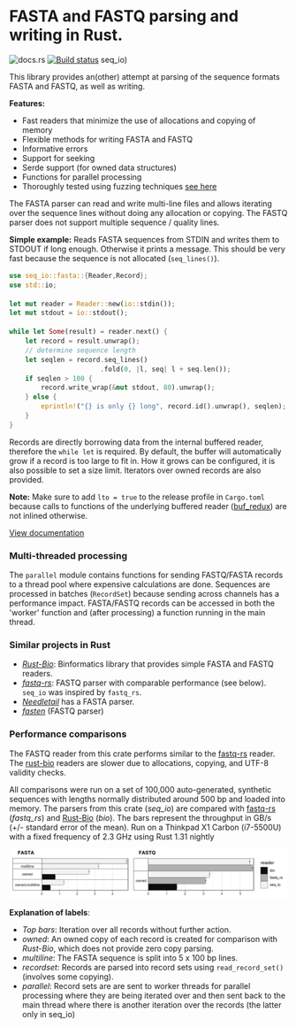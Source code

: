 
# FASTA and FASTQ parsing and writing in Rust.

![docs.rs](https://docs.rs/seq_io/badge.svg)
[![Build status](https://api.travis-ci.org/markschl/seq_io.png)](https://travis-ci.org/markschl/seq_io)
seq_io)

This library provides an(other) attempt at parsing of the sequence formats FASTA and FASTQ, as well as writing.

**Features:**

* Fast readers that minimize the use of allocations and copying of memory
* Flexible methods for writing FASTA and FASTQ
* Informative errors
* Support for seeking
* Serde support (for owned data structures)
* Functions for parallel processing
* Thoroughly tested using fuzzing techniques [see here](FUZZING.md)

The FASTA parser can read and write multi-line files and allows
iterating over the sequence lines without doing any allocation or
copying. The FASTQ parser does not support multiple sequence / quality lines.

**Simple example:**
Reads FASTA sequences from STDIN and writes them to STDOUT
if long enough. Otherwise it prints a message. This should
be very fast because the sequence is not allocated (`seq_lines()`).
```rust
use seq_io::fasta::{Reader,Record};
use std::io;

let mut reader = Reader::new(io::stdin());
let mut stdout = io::stdout();

while let Some(result) = reader.next() {
    let record = result.unwrap();
    // determine sequence length
    let seqlen = record.seq_lines()
                       .fold(0, |l, seq| l + seq.len());
    if seqlen > 100 {
        record.write_wrap(&mut stdout, 80).unwrap();
    } else {
        eprintln!("{} is only {} long", record.id().unwrap(), seqlen);
    }
}
```

Records are directly borrowing data from the internal buffered reader,
therefore the `while let` is required. By default, the buffer will automatically
grow if a record is too large to fit in. How it grows can be configured, it is
also possible to set a size limit. Iterators over owned records are also provided.

**Note:** Make sure to add `lto = true` to the release profile in `Cargo.toml`
because calls to functions of the underlying buffered reader
([buf_redux](https://github.com/abonander/buf_redux)) are not inlined otherwise.

[View documentation](https://docs.rs/seq_io)

### Multi-threaded processing

The `parallel` module contains functions for sending FASTQ/FASTA
records to a thread pool where expensive calculations are done.
Sequences are processed in batches (`RecordSet`) because sending across
channels has a performance impact. FASTA/FASTQ records can be accessed in
both the 'worker' function and (after processing) a function running in the
main thread.

### Similar projects in Rust

* *[Rust-Bio](https://rust-bio.github.io)*: Binformatics library that provides
  simple FASTA and FASTQ readers.
* *[fastq-rs](https://github.com/aseyboldt/fastq-rs)*: FASTQ parser with
  comparable performance (see below). `seq_io` was inspired by `fastq_rs`.
* *[Needletail](https://github.com/onecodex/needletail)* has a FASTA parser.
* *[fasten](https://github.com/lskatz/fasten)* (FASTQ parser)

### Performance comparisons

The FASTQ reader from this crate performs similar to the
[fastq-rs](https://github.com/aseyboldt/fastq-rs) reader.
The [rust-bio](http://rust-bio.github.io/) readers are slower due
to allocations, copying, and UTF-8 validity checks.

All comparisons were run on a set of 100,000 auto-generated, synthetic sequences
with lengths normally distributed around 500 bp and loaded into memory.
The parsers from this crate (*seq_io*) are compared with [fastq-rs](https://github.com/aseyboldt/fastq-rs) (*fastq_rs*)
and [Rust-Bio](https://rust-bio.github.io/) (*bio*).
The bars represent the throughput in GB/s (+/- standard error of the mean).
Run on a Thinkpad X1 Carbon (i7-5500U) with a fixed frequency of 2.3 GHz
using Rust 1.31 nightly

![benchmark results](bench_results/reader_comparison_simple.png)

**Explanation of labels**:

* *Top bars*: Iteration over all records without further action.
* *owned*: An owned copy of each record is created for comparison with *Rust-Bio*,
  which does not provide zero copy parsing.
* *multiline*: The FASTA sequence is split into 5 x 100 bp lines.
* *recordset*: Records are parsed into record sets using `read_record_set()` (involves some copying).
* *parallel*: Record sets are are sent to worker threads for parallel processing
  where they are being iterated over and then sent back to the main thread
  where there is another iteration over the records (the latter only in seq_io)
